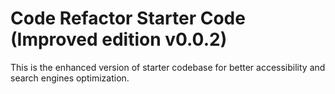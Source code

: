 # Code Refactor Starter Code (Improved edition v0.0.2)


This is the enhanced version of starter codebase for better accessibility and search engines optimization. 
